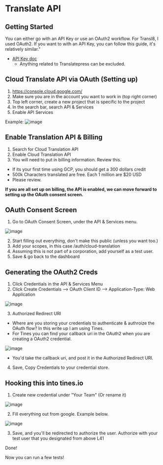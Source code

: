 # Translate API

## Getting Started

You can either go with an API Key or use an OAuth2 workflow. For Transl8, I used OAuth2. If you want to 
with an API Key, you can follow this guide, it's relatively similar."

- [API Key doc](https://translatepress.com/docs/automatic-translation/generate-google-api-key/)
  - Anything related to Translatepress can be excluded.

## Cloud Translate API via OAuth (Setting up)

1. https://console.cloud.google.com/
2.  Make sure you are in the account you want to work in (top right corner)
3. Top left corner, create a new project that is specific to the project
4. In the search bar, search API & Services
5. Enable API Services

  Example:
![image](https://user-images.githubusercontent.com/38545800/156888389-975d8a88-a6d2-4f54-ade7-d178915c8157.png)

## Enable Translation API & Billing

1. Search for Cloud Translation API
2. Enable Cloud Translation API
3. You will need to put in billing information. Review this.
  -  If its your first time using GCP, you should get a 300 dollars credit
  - 500k Characters translated are free. Each 1 million are $20 USD
  - Please review.

**If you are all set up on billing, the API is enabled, we can move forward to setting up the OAuth consent screen.**

## OAuth Consent Screen

1. Go to OAuth Consent Screen, under the API & Services menu.

![image](https://user-images.githubusercontent.com/38545800/156888747-05044e13-7c9f-4e87-b2fc-00f44a94b4ed.png)

2. Start filling out everything, don't make this public (unless you want too.)
3. Add your scopes, in this case /auth/cloud-translation
4. Assuming this is not part of a corporation, add yourself as a test user.
5. Save & go back to the dashboard

## Generating the OAuth2 Creds

1. Click Credentials in the API & Services Menu
2. Click Create Credentials --> OAuth Client ID --> Application-Type: Web Application


![image](https://user-images.githubusercontent.com/38545800/156889249-89e9209c-07f5-4d68-8aaf-5592ba391232.png)

3. Authorized Redirect URI
- Where are you storing your credentials to authenticate & authroize the OAuth flow? In this write up I am using Tines.
- For Tines you can find your callback uri in the OAuth2 when you are creating a OAuth2 credential. 

![image](https://user-images.githubusercontent.com/38545800/156889517-aabdcb02-505c-4d3c-98fb-d895336e8b26.png)

- You'd take the callback uri, and post it in the Authorized Redirect URI.

4. Save, Copy Credentials to your credential store.


## Hooking this into tines.io

1. Create new credential under "Your Team" (Or rename it)

![image](https://user-images.githubusercontent.com/38545800/156889721-26df1c86-b213-4c39-94a0-aa8e4256b0c5.png)

2. Fill everything out from google. Example below.

![image](https://user-images.githubusercontent.com/38545800/156889807-7a7cccfd-f27e-4fd3-9b5f-e10a2acae35b.png)

3. Save, and you'll be redirected to authorize the user. Authorize with your test user that you designated from above L41

Done!

Now  you can run a few tests!
